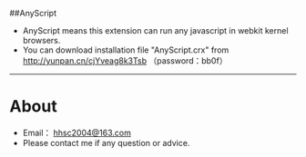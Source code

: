 ##AnyScript
* AnyScript means this extension can run any javascript in webkit kernel browsers.
* You can download installation file "AnyScript.crx" from http://yunpan.cn/cjYveag8k3Tsb （password：bb0f）
----
# About
* Email： <hhsc2004@163.com>
* Please contact me if any question or advice.